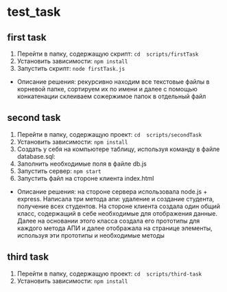 # test_task
 
## first task
1. Перейти в папку, содержащую скрипт:
``cd  scripts/firstTask ``
2. Установить зависимости:
``npm install ``
3. Запустить скрипт:
``node firstTask.js ``

* Описание решения: рекурсивно находим все текстовые файлы в корневой папке, сортируем их по имени и далее с помощью конкатенации склеиваем сожержимое папок в отдельный файл

## second task
1. Перейти в папку, содержащую проект:
``cd  scripts/secondTask ``
2. Установить зависимости:
``npm install ``
3. Создать у себя на компьютере таблицу, используя команду в файле database.sql:
4. Заполнить необходимые поля в файле db.js
5. Запустить сервер: 
``npm start``
6. Запустить файл на стороне клиента index.html

* Описание решения: на стороне сервера использовала node.js + express. Написала три метода апи: удаление и создание студента, получение всех студентов. На стороне клиента создала один общий класс, содержащий в себе необходимые для отображения данные. Далее на основании этого класса создала его прототипы для каждого метода АПИ и далее отображала на странице элементы, используя эти прототипы и необходимые методы 

## third task
1. Перейти в папку, содержащую проект:
``cd  scripts/third-task ``
2. Установить зависимости:
``npm install ``
